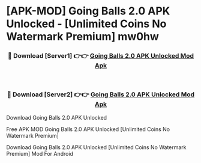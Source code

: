 # [APK-MOD] Going Balls 2.0 APK Unlocked - [Unlimited Coins No Watermark Premium] mw0hw



<div align="center">
<h3>🔴 Download [Server1] 👉👉 <a href="https://momento.my/?title=Going_Balls_2.0_APK_Unlocked">Going Balls 2.0 APK Unlocked Mod Apk</a></h3><br>

<h3>🔴 Download [Server2] 👉👉 <a href="https://momento.my/?title=Going_Balls_2.0_APK_Unlocked">Going Balls 2.0 APK Unlocked Mod Apk</a></h3>
</div>



Download Going Balls 2.0 APK Unlocked 

Free APK MOD Going Balls 2.0 APK Unlocked [Unlimited Coins No Watermark Premium]

Download Going Balls 2.0 APK Unlocked [Unlimited Coins No Watermark Premium] Mod For Android

